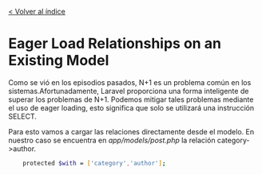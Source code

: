 [< Volver al índice](/docs/readme.md)

# Eager Load Relationships on an Existing Model

Como se vió en los episodios pasados, N+1 es un problema común en los sistemas.Afortunadamente, Laravel proporciona una forma inteligente de superar los problemas de N+1. Podemos mitigar tales problemas mediante el uso de eager loading, esto significa que solo se utilizará una instrucción SELECT.

Para esto vamos a cargar las relaciones directamente desde el modelo. En nuestro caso se encuentra en *app/models/post.php* la relación category->author. 
```bash
    protected $with = ['category','author'];
```